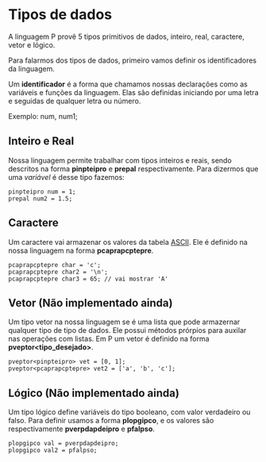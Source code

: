 # Tipos de dados

A linguagem P provê 5 tipos primitivos de dados, inteiro, real, caractere, vetor e lógico.

Para falarmos dos tipos de dados, primeiro vamos definir os identificadores da linguagem.

Um **identificador** é a forma que chamamos nossas declarações como as variáveis e funções da linguagem. Elas são definidas iniciando por uma letra e seguidas de qualquer letra ou número.

Exemplo: num, num1;

## Inteiro e Real

Nossa linguagem permite trabalhar com tipos inteiros e reais, sendo descritos na forma **pinpteipro** e **prepal** respectivamente. Para dizermos que uma *variável* é desse tipo fazemos:

```
pinpteipro num = 1;
prepal num2 = 1.5;
```

## Caractere

Um caractere vai armazenar os valores da tabela [ASCII](https://pt.wikipedia.org/wiki/ASCII). Ele é definido na nossa linguagem na forma **pcaprapcptepre**.

```
pcaprapcptepre char = 'c';
pcaprapcptepre char2 = '\n';
pcaprapcptepre char3 = 65; // vai mostrar 'A'
```

## Vetor (Não implementado ainda)

Um tipo vetor na nossa linguagem se é uma lista que pode armazernar qualquer tipo de tipo de dados. Ele possui métodos prórpios para auxilar nas operações com listas. Em P um vetor é definido na forma **pveptor<tipo_desejado>**.

```
pveptor<pinpteipro> vet = [0, 1];
pveptor<pcaprapcptepre> vet2 = ['a', 'b', 'c'];
```

## Lógico (Não implementado ainda)

Um tipo lógico define variáveis do tipo booleano, com valor verdadeiro ou falso. Para definir usamos a forma **plopgipco**, e os valores são respectivamente **pverpdapdeipro** e **pfalpso**.

```
plopgipco val = pverpdapdeipro;
plopgipco val2 = pfalpso;
```